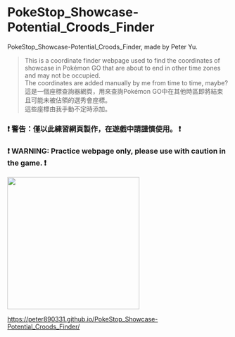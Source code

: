 # PokeStop_Showcase-Potential_Croods_Finder

PokeStop_Showcase-Potential_Croods_Finder, made by Peter Yu.
> This is a coordinate finder webpage used to find the coordinates of showcase in Pokémon GO that are about to end in other time zones and may not be occupied.    
> The coordinates are added manually by me from time to time, maybe?    
> 這是一個座標查詢器網頁，用來查詢Pokémon GO中在其他時區即將結束且可能未被佔領的選秀會座標。    
> 這些座標由我手動不定時添加。

### ❗ 警告：僅以此練習網頁製作，在遊戲中請謹慎使用。 ❗    
### ❗ WARNING: Practice webpage only, please use with caution in the game. ❗    
<img src= "https://github.com/peter890331/Batch_Exchange-Smart_AutoClicker/blob/figures/icon.png" width="300px">

https://peter890331.github.io/PokeStop_Showcase-Potential_Croods_Finder/
